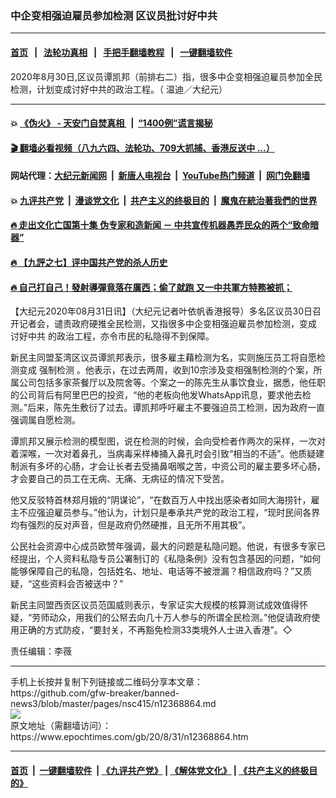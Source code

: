 ### 中企变相强迫雇员参加检测 区议员批讨好中共
------------------------

#### [首页](https://github.com/gfw-breaker/banned-news3/blob/master/README.md) &nbsp;&nbsp;|&nbsp;&nbsp; [法轮功真相](https://github.com/begood0513/basic/blob/master/README.md)  &nbsp;&nbsp;|&nbsp;&nbsp; [手把手翻墙教程](https://github.com/gfw-breaker/guides/wiki)  &nbsp;&nbsp;|&nbsp;&nbsp; [一键翻墙软件](https://github.com/gfw-breaker/nogfw/blob/master/README.md)  



<div><img alt="" class="attachment-djy_600_400 size-djy_600_400 wp-post-image" src="https://i.epochtimes.com/assets/uploads/2020/08/2008301106361366-600x400.jpg"/>
<div class="caption">
 2020年8月30日,区议员谭凯邦（前排右二）指，很多中企变相强迫雇员参加全民检测，计划变成讨好中共的政治工程。（ 温迪／大纪元）
</div></div><hr/>

#### 💥 [《伪火》 - 天安门自焚真相 ](http://141.164.51.119:10000/videos/blog/weihuo.html)&nbsp; |&nbsp; [“1400例”谎言揭秘  ](http://141.164.51.119:10000/videos/blog/jiexi1400.html)

#### [ 🎬  翻墙必看视频（八九六四、法轮功、709大抓捕、香港反送中 ...）](https://github.com/gfw-breaker/links/blob/master/banned.md)

#### 网站代理：[大纪元新闻网](http://167.172.10.89:10080/gb/) &nbsp;|&nbsp; [新唐人电视台](http://167.172.10.89:8808/gb/)  &nbsp;|&nbsp; [YouTube热门频道](http://158.247.203.241/youtube.html) &nbsp;|&nbsp; [网门免翻墙](http://158.247.203.241:11000/show.aspx?name=ogHome)

#### 💥 [九评共产党](http://141.164.51.119:10000/videos/res/jiuping/)&nbsp; |&nbsp; [漫谈党文化](http://141.164.51.119:10000/videos/res/mtdwh/)&nbsp; |&nbsp; [共产主义的终极目的](http://141.164.51.119:10000/videos/res/zjmd/)&nbsp; |&nbsp; [魔鬼在統治著我們的世界](http://141.164.51.119:10000/videos/res/TheSpecter/)  

#### [ 🔥  走出文化亡国第十集 伪专家和造新闻 － 中共宣传机器愚弄民众的两个“致命暗器”](http://141.164.51.119:10000/videos/news/../res/zcwhwg/index.html)

#### [ 🔥  【九評之七】评中国共产党的杀人历史](http://141.164.51.119:10000/videos/news/../res/jiuping/index.html)

#### [ 🔥  自己打自己！發射導彈竟落在廣西；偷了就跑 又一中共軍方特務被抓；](http://141.164.51.119:10000/videos/news/soh01.html)

<div><p>
 【大纪元2020年08月31日讯】（大纪元记者叶依帆香港报导）多名区议员30日召开记者会，谴责政府硬推全民检测，又指很多中企变相强迫雇员参加检测，变成
 <ok href="https://www.epochtimes.com/gb/tag/%E8%AE%A8%E5%A5%BD%E4%B8%AD%E5%85%B1.html">
  讨好中共
 </ok>
 的政治工程，亦令市民的私隐得不到保障。
</p>
<p>
 新民主同盟荃湾区议员谭凯邦表示，很多雇主藉检测为名，实则施压员工将自愿检测变成
 <ok href="https://www.epochtimes.com/gb/tag/%E5%BC%BA%E5%88%B6%E6%A3%80%E6%B5%8B.html">
  强制检测
 </ok>
 。他表示，在过去两周，收到10宗涉及变相强制检测的个案，所属公司包括多家茶餐厅以及院舍等。个案之一的陈先生从事饮食业，据悉，他任职的公司背后有阿里巴巴的投资，“他的老板向他发WhatsApp讯息，要求他去检测。”后来，陈先生敷衍了过去。谭凯邦呼吁雇主不要强迫员工检测，因为政府一直强调属自愿检测。
</p>
<p>
 谭凯邦又展示检测的模型图，说在检测的时候，会向受检者作两次的采样，一次对着深喉，一次对着鼻孔，当病毒采样棒捅入鼻孔时会引致“相当的不适”。他质疑建制派有多坏的心肠，才会让长者去受捅鼻咽喉之苦，中资公司的雇主要多坏心肠，才会要自己的员工在无病、无痛、无病征的情况下受苦。
</p>
<p>
 他又反驳特首林郑月娥的“阴谋论”，“在数百万人中找出感染者如同大海捞针，雇主不应强迫雇员参与。”他认为，计划只是奉承共产党的政治工程，“现时民间各界均有强烈的反对声音，但是政府仍然硬推，且无所不用其极”。
</p>
<p>
 公民社会资源中心成员欧赞年强调，最大的问题是私隐问题。他说，有很多专家已经提出，个人资料私隐专员公署制订的《私隐条例》没有包含基因的问题，“如何能够保障自己的私隐，包括姓名、地址、电话等不被泄漏？相信政府吗？”又质疑，“这些资料会否被送中？”
</p>
<p>
 新民主同盟西贡区议员范国威则表示，专家证实大规模的核算测试成效值得怀疑，“劳师动众，用我们的公帑去向几十万人参与的所谓全民检测。”他促请政府使用正确的方式防疫，“要封关，不再豁免检测33类境外人士进入香港”。◇
</p>
<p>
 责任编辑：李薇
</p>
</div>
<hr/>
手机上长按并复制下列链接或二维码分享本文章：<br/>
https://github.com/gfw-breaker/banned-news3/blob/master/pages/nsc415/n12368864.md <br/>
<a href='https://github.com/gfw-breaker/banned-news3/blob/master/pages/nsc415/n12368864.md'><img src='https://github.com/gfw-breaker/banned-news3/blob/master/pages/nsc415/n12368864.md.png'/></a> <br/>
原文地址（需翻墙访问）：https://www.epochtimes.com/gb/20/8/31/n12368864.htm


------------------------
#### [首页](https://github.com/gfw-breaker/banned-news3/blob/master/README.md) &nbsp;|&nbsp; [一键翻墙软件](https://github.com/gfw-breaker/nogfw/blob/master/README.md) &nbsp;| [《九评共产党》](https://github.com/gfw-breaker/9ping.md/blob/master/README.md#九评之一评共产党是什么) | [《解体党文化》](https://github.com/gfw-breaker/jtdwh.md/blob/master/README.md) | [《共产主义的终极目的》](https://github.com/gfw-breaker/gczydzjmd.md/blob/master/README.md)


<img src='http://gfw-breaker.win/banned-news3/pages/nsc415/n12368864.md' width='0px' height='0px'/>